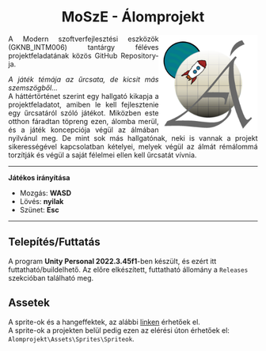 <div align="center">
  
# MoSzE - Álomprojekt
</div>

<a>
  <img align="right" width="200" src="Alomprojekt/Assets/Sprites/Spriteok/Icon/Ikon.png" alt="Ikon">
</a>

<div align="justify" text-justify="inter-word">

A Modern szoftverfejlesztési eszközök (GKNB_INTM006) tantárgy féléves projektfeladatának közös GitHub Repository-ja.
  
*A játék témája az űrcsata, de kicsit más szemszögből...*\
A háttértörténet szerint egy hallgató kikapja a projektfeladatot, amiben le kell fejlesztenie egy űrcsatáról szóló játékot. Miközben este otthon fáradtan töpreng ezen, álomba merül, és a játék koncepciója végül az álmában nyilvánul meg. De mint sok más hallgatónak, neki is vannak a projekt sikerességével kapcsolatban kételyei, melyek végül az álmát rémálommá torzítják és végül a saját félelmei ellen kell űrcsatát vívnia.
</div>

---

**Játékos irányítása**
- Mozgás: **WASD**
- Lövés: **nyilak**
- Szünet: **Esc**

---

## Telepítés/Futtatás

A program **Unity Personal 2022.3.45f1**-ben készült, és ezért itt futtatható/buildelhető.
Az előre elkészített, futtatható állomány a ```Releases``` szekcióban található meg.

## Assetek

A sprite-ok és a hangeffektek, az alábbi [linken](https://drive.google.com/drive/folders/1DHKS8r9VeH_RksP4r9xgj3aoy9PINb3Z?usp=drive_link) érhetőek el.\
A sprite-ok a projekten belül pedig ezen az elérési úton érhetőek el: ```Alomprojekt\Assets\Sprites\Spriteok```.
